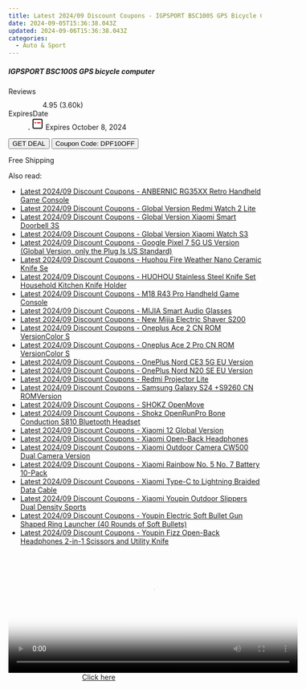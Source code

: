 ```yaml
---
title: Latest 2024/09 Discount Coupons - IGPSPORT BSC100S GPS Bicycle Computer
date: 2024-09-05T15:36:38.043Z
updated: 2024-09-06T15:36:38.043Z
categories:
  - Auto & Sport
---
```



<div class="max-w-4xl mx-auto grid grid-cols-1 lg:max-w-5xl lg:gap-x-20 lg:grid-cols-2">
  <div class="relative p-3 col-start-1 row-start-1 flex flex-col-reverse rounded-lg bg-gradient-to-t from-black/75 via-black/0 sm:bg-none sm:row-start-2 sm:p-0 lg:row-start-1">
    <h5 class="mt-1 text-lg font-semibold text-white sm:text-slate-900 md:text-2xl dark:sm:text-white">IGPSPORT BSC100S GPS bicycle computer</h5>
  </div>
  
  <div class="col-start-1 col-end-3 row-start-1 grid gap-4 sm:mb-6 sm:grid-cols-4 lg:col-start-2 lg:row-span-6 lg:row-end-6 lg:mb-0 lg:gap-6">
    
  </div>
  <dl class="row-start-2 mt-4 flex items-center text-xs font-medium sm:row-start-3 sm:mt-1 md:mt-2.5 lg:row-start-2">
    <dt class="sr-only">Reviews</dt>
    <dd class="flex items-center text-indigo-600 dark:text-indigo-400">
      <svg width="24" height="24" fill="none" aria-hidden="true" class="mr-1 stroke-current dark:stroke-indigo-500">
        <path d="m12 5 2 5h5l-4 4 2.103 5L12 16l-5.103 3L9 14l-4-4h5l2-5Z" stroke-width="2" stroke-linecap="round" stroke-linejoin="round" />
      </svg>
      <span>4.95 <span class="font-normal text-slate-400">(3.60k)</span></span>
    </dd>
    <dt class="sr-only">ExpiresDate</dt>
    <dd class="flex items-center">
      <svg width="2" height="2" aria-hidden="true" fill="currentColor" class="mx-3 text-slate-300">
        <circle cx="1" cy="1" r="1" />
      </svg>
      <svg width="24" height="24" viewBox="0 0 24 24" fill="none" stroke="currentColor" stroke-width="2">
        <rect x="3" y="3" width="18" height="18" rx="2" fill="#fff" />
        <path d="M6 10L18 10" stroke="red" stroke-width="2" fill="none" />
        <path d="M10 6L10 18" stroke="#fff" stroke-width="2" fill="none" />
      </svg>
      Expires October 8, 2024    </dd>
  </dl>
  <div class="col-start-1 row-start-3 mt-4 self-center sm:col-start-2 sm:row-span-2 sm:row-start-2 sm:mt-0 lg:col-start-1 lg:row-start-3 lg:row-end-4 lg:mt-6">
    <button type="button" onClick="javascript:window.open(decodeURIComponent('https%3A%2F%2Fwww.shareasale.com%2Fu.cfm%3Fd%3D1118091%26m%3D97331%26u%3D4338022'), '_blank');void(0);" class="rounded-lg bg-red-600 px-3 py-2 text-sm font-medium leading-6 text-white">GET DEAL</button>
    <button type="button" onClick="javascript:window.open(decodeURIComponent('https%3A%2F%2Fwww.shareasale.com%2Fu.cfm%3Fd%3D1118091%26m%3D97331%26u%3D4338022'), '_blank');void(0);" class="border-dashed border-2 border-indigo-600 bg-green-100 text-sm leading-6 font-medium py-2 px-3 rounded-lg">Coupon Code: DPF10OFF</button>
  </div>
  <p class="col-start-1 mt-4 text-sm leading-6 sm:col-span-2 lg:col-span-1 lg:row-start-4 lg:mt-6 dark:text-slate-400">
    Free Shipping 
  </p>
</div>
<span class="atpl-alsoreadstyle">Also read:</span>
<div><ul>
<li><a href="https://coupons.techidaily.com/coupon-1118179-share-97331-sale/"><u>Latest 2024/09 Discount Coupons - ANBERNIC RG35XX Retro Handheld Game Console</u></a></li>
<li><a href="https://coupons.techidaily.com/coupon-1118114-share-97331-sale/"><u>Latest 2024/09 Discount Coupons - Global Version Redmi Watch 2 Lite</u></a></li>
<li><a href="https://coupons.techidaily.com/coupon-1118109-share-97331-sale/"><u>Latest 2024/09 Discount Coupons - Global Version Xiaomi Smart Doorbell 3S</u></a></li>
<li><a href="https://coupons.techidaily.com/coupon-1118178-share-97331-sale/"><u>Latest 2024/09 Discount Coupons - Global Version Xiaomi Watch S3</u></a></li>
<li><a href="https://coupons.techidaily.com/coupon-1118170-share-97331-sale/"><u>Latest 2024/09 Discount Coupons - Google Pixel 7 5G US Version (Global Version, only the Plug Is US Standard)</u></a></li>
<li><a href="https://coupons.techidaily.com/coupon-1118183-share-97331-sale/"><u>Latest 2024/09 Discount Coupons - Huohou Fire Weather Nano Ceramic Knife Se</u></a></li>
<li><a href="https://coupons.techidaily.com/coupon-1118182-share-97331-sale/"><u>Latest 2024/09 Discount Coupons - HUOHOU Stainless Steel Knife Set Household Kitchen Knife Holder</u></a></li>
<li><a href="https://coupons.techidaily.com/coupon-1118181-share-97331-sale/"><u>Latest 2024/09 Discount Coupons - M18 R43 Pro Handheld Game Console</u></a></li>
<li><a href="https://coupons.techidaily.com/coupon-1118111-share-97331-sale/"><u>Latest 2024/09 Discount Coupons - MIJIA Smart Audio Glasses</u></a></li>
<li><a href="https://coupons.techidaily.com/coupon-1118176-share-97331-sale/"><u>Latest 2024/09 Discount Coupons - New Mijia Electric Shaver S200</u></a></li>
<li><a href="https://coupons.techidaily.com/coupon-1118167-share-97331-sale/"><u>Latest 2024/09 Discount Coupons - Oneplus Ace 2 CN ROM VersionColor S</u></a></li>
<li><a href="https://coupons.techidaily.com/coupon-1118168-share-97331-sale/"><u>Latest 2024/09 Discount Coupons - Oneplus Ace 2 Pro CN ROM VersionColor S</u></a></li>
<li><a href="https://coupons.techidaily.com/coupon-1118165-share-97331-sale/"><u>Latest 2024/09 Discount Coupons - OnePlus Nord CE3 5G EU Version</u></a></li>
<li><a href="https://coupons.techidaily.com/coupon-1118166-share-97331-sale/"><u>Latest 2024/09 Discount Coupons - OnePlus Nord N20 SE EU Version</u></a></li>
<li><a href="https://coupons.techidaily.com/coupon-1118177-share-97331-sale/"><u>Latest 2024/09 Discount Coupons - Redmi Projector Lite</u></a></li>
<li><a href="https://coupons.techidaily.com/coupon-1118169-share-97331-sale/"><u>Latest 2024/09 Discount Coupons - Samsung Galaxy S24 +S9260 CN ROMVersion</u></a></li>
<li><a href="https://coupons.techidaily.com/coupon-1118172-share-97331-sale/"><u>Latest 2024/09 Discount Coupons - SHOKZ OpenMove</u></a></li>
<li><a href="https://coupons.techidaily.com/coupon-1118171-share-97331-sale/"><u>Latest 2024/09 Discount Coupons - Shokz OpenRunPro Bone Conduction S810 Bluetooth Headset</u></a></li>
<li><a href="https://coupons.techidaily.com/coupon-1118180-share-97331-sale/"><u>Latest 2024/09 Discount Coupons - Xiaomi 12 Global Version</u></a></li>
<li><a href="https://coupons.techidaily.com/coupon-1118110-share-97331-sale/"><u>Latest 2024/09 Discount Coupons - Xiaomi Open-Back Headphones</u></a></li>
<li><a href="https://coupons.techidaily.com/coupon-1118173-share-97331-sale/"><u>Latest 2024/09 Discount Coupons - Xiaomi Outdoor Camera CW500 Dual Camera Version</u></a></li>
<li><a href="https://coupons.techidaily.com/coupon-1118115-share-97331-sale/"><u>Latest 2024/09 Discount Coupons - Xiaomi Rainbow No. 5 No. 7 Battery 10-Pack</u></a></li>
<li><a href="https://coupons.techidaily.com/coupon-1118175-share-97331-sale/"><u>Latest 2024/09 Discount Coupons - Xiaomi Type-C to Lightning Braided Data Cable</u></a></li>
<li><a href="https://coupons.techidaily.com/coupon-1118174-share-97331-sale/"><u>Latest 2024/09 Discount Coupons - Xiaomi Youpin Outdoor Slippers Dual Density Sports</u></a></li>
<li><a href="https://coupons.techidaily.com/coupon-1118113-share-97331-sale/"><u>Latest 2024/09 Discount Coupons - Youpin Electric Soft Bullet Gun Shaped Ring Launcher (40 Rounds of Soft Bullets)</u></a></li>
<li><a href="https://coupons.techidaily.com/coupon-1118112-share-97331-sale/"><u>Latest 2024/09 Discount Coupons - Youpin Fizz Open-Back Headphones 2-in-1 Scissors and Utility Knife</u></a></li>
</ul></div>

<ins class="adsbygoogle"
      style="display:block"
      data-ad-client="ca-pub-7571918770474297"
      data-ad-slot="8358498916"
      data-ad-format="auto"
      data-full-width-responsive="true"></ins>
<!-- affiliate ads begin -->
<span id="1983474">
					<video width="576" height="240" style="cursor:pointer"
           poster="//a.impactradius-go.com/display-clicktoplayimage/1983474.png"
           onclick="if(!this.playClicked){this.play();this.setAttribute('controls',true);this.playClicked=true;}">
	   <source src="//a.impactradius-go.com/display-ad/22993-1983474">
	   <img src="//a.impactradius-go.com/display-clicktoplayimage/1983474.png" style="border: none; height: 100%; width: 100%; object-fit: contain">
	</video>
	<div style="width:360px;text-align:center"><a href="javascript:window.open(decodeURIComponent('https%3A%2F%2Fhomestyler.sjv.io%2Fc%2F5597632%2F1983474%2F22993'), '_blank');void(0);">Click here</a></div>
</span>
<img height="0" width="0" src="https://imp.pxf.io/i/5597632/1983474/22993" style="position:absolute;visibility:hidden;" border="0" />
<!-- affiliate ads end -->